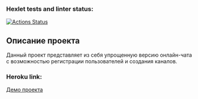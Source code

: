 ### Hexlet tests and linter status:
[![Actions Status](https://github.com/JohnZoidy/frontend-project-lvl4/workflows/hexlet-check/badge.svg)](https://github.com/JohnZoidy/frontend-project-lvl4/actions)


## Описание проекта


Данный проект представляет из себя упрощенную версию онлайн-чата с возможностью регистрации пользователей и создания каналов.


### Heroku link:

<a href="https://serene-gorge-12014.herokuapp.com/" target="_blank">Демо проекта</a>

